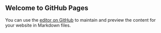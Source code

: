 ## Welcome to GitHub Pages

You can use the [editor on GitHub](https://github.com/Divyanshi/react-training/edit/master/README.md) to maintain and preview the content for your website in Markdown files.

